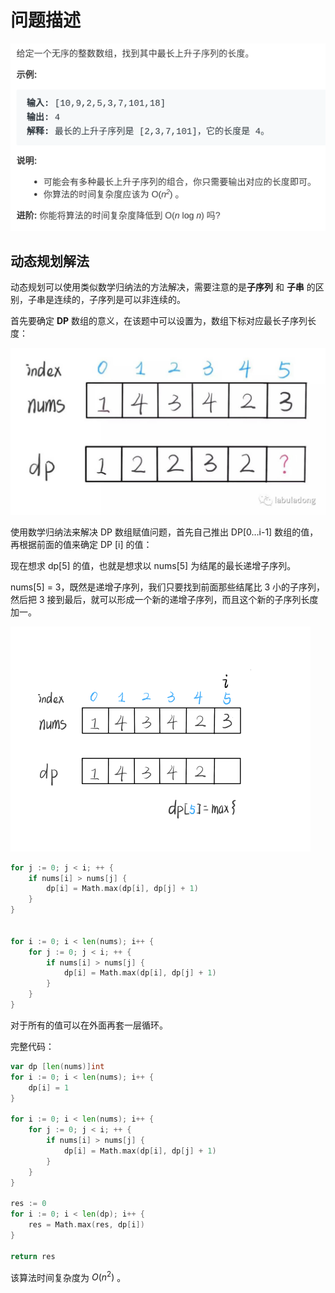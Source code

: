 # 问题描述

![img](.images/title.png)



## 动态规划解法

动态规划可以使用类似数学归纳法的方法解决，需要注意的是**子序列** 和 **子串** 的区别，子串是连续的，子序列是可以非连续的。

首先要确定 **DP** 数组的意义，在该题中可以设置为，数组下标对应最长子序列长度：

![img](.images/3.jpeg)



使用数学归纳法来解决 DP 数组赋值问题，首先自己推出 DP[0…i-1]  数组的值，再根据前面的值来确定 DP [i] 的值：

现在想求 dp[5] 的值，也就是想求以 nums[5] 为结尾的最长递增子序列。

nums[5] = 3，既然是递增子序列，我们只要找到前面那些结尾比 3 小的子序列，然后把 3 接到最后，就可以形成一个新的递增子序列，而且这个新的子序列长度加一。

![img](.images/gif2.gif)

```go
for j := 0; j < i; ++ {
    if nums[i] > nums[j] {
        dp[i] = Math.max(dp[i], dp[j] + 1)
    }
}


for i := 0; i < len(nums); i++ {
    for j := 0; j < i; ++ {
        if nums[i] > nums[j] {
            dp[i] = Math.max(dp[i], dp[j] + 1)
        }
	}
}
```

对于所有的值可以在外面再套一层循环。

完整代码：

```go
var dp [len(nums)]int
for i := 0; i < len(nums); i++ {
    dp[i] = 1
}

for i := 0; i < len(nums); i++ {
    for j := 0; j < i; ++ {
        if nums[i] > nums[j] {
            dp[i] = Math.max(dp[i], dp[j] + 1)
        }
	}
}

res := 0
for i := 0; i < len(dp); i++ {
    res = Math.max(res, dp[i])
}

return res
```

该算法时间复杂度为 $O(n^2)$ 。

